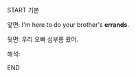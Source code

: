 START
기본

앞면:
I'm here to do your brother's **errands**.


뒷면:
우리 오빠 심부름 왔어.


해석:


<!--ID: 1733726319981-->
END